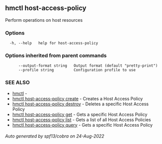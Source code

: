 ## hmctl host-access-policy

Perform operations on host resources

### Options

```
  -h, --help   help for host-access-policy
```

### Options inherited from parent commands

```
      --output-format string   Output format (default "pretty-print")
      --profile string         Configuration profile to use
```

### SEE ALSO

* [hmctl](hmctl.md)	 - 
* [hmctl host-access-policy create](hmctl_host-access-policy_create.md)	 - Creates a Host Access Policy
* [hmctl host-access-policy destroy](hmctl_host-access-policy_destroy.md)	 - Deletes a specific Host Access Policy
* [hmctl host-access-policy get](hmctl_host-access-policy_get.md)	 - Gets a specific Host Access Policy
* [hmctl host-access-policy list](hmctl_host-access-policy_list.md)	 - Gets a list of all Host Access Policies
* [hmctl host-access-policy query](hmctl_host-access-policy_query.md)	 - Gets a specific Host Access Policy

###### Auto generated by spf13/cobra on 24-Aug-2022
